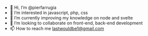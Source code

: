- 👋 Hi, I’m @pierfarrugia
- 👀 I’m interested in javascript, php, css
- 🌱 I’m currently improving my knowledge on node and svelte
- 💞️ I’m looking to collaborate on front-end, back-end development
- 📫 How to reach me lastwouldbe1@gmail.com

<!---
pierfarrugia/pierfarrugia is a ✨ special ✨ repository because its `README.md` (this file) appears on your GitHub profile.
You can click the Preview link to take a look at your changes.
--->
